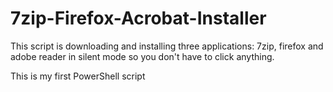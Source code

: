 # 7zip-Firefox-Acrobat-Installer

This script is downloading and installing three applications: 7zip, firefox and adobe reader in silent mode so you don't have to click anything.

This is my first PowerShell script
